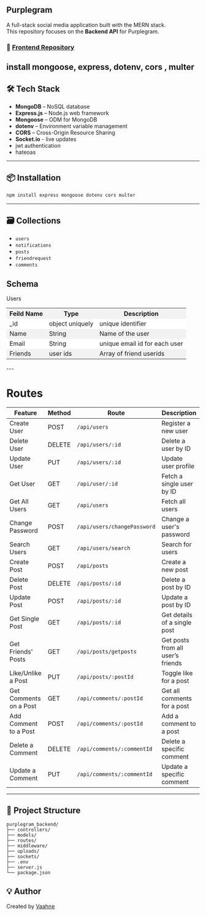 ## Purplegram
A full-stack social media application built with the MERN stack.  
This repository focuses on the **Backend API** for Purplegram.

### 🔗 [Frontend Repository](https://github.com/Vaahne/purplegram_frontend)

install mongoose, express, dotenv, cors , multer
---

## 🛠️ Tech Stack

- **MongoDB** – NoSQL database
- **Express.js** – Node.js web framework
- **Mongoose** – ODM for MongoDB
- **dotenv** – Environment variable management
- **CORS** – Cross-Origin Resource Sharing
- **Socket.io** - live updates
- jwt authentication
- hateoas

---

## 📦 Installation

```bash
npm install express mongoose dotenv cors multer
```

---

## 🗃️ Collections

- `users`
- `notifications`
- `posts`
- `friendrequest`
- `comments`

## Schema
Users 
<table>
  <tr style="background-color:#f2f2f2">
    <th>Feild Name</th>
    <th>Type </th>
    <th>Description</th>
  </tr>
  <tr style="background-color:#ffffff">
    <td>_id</td>
    <td>object uniquely </td>
    <td>unique identifier</td>
  </tr>
  <tr style="background-color:#f2f2f2">
    <td>Name</td>
    <td>String</td>
    <td>Name of the user</td>
  </tr>
  <tr style="background-color:#ffffff">
    <td>Email</td>
    <td>String</td>
    <td>unique email id for each user</td>
  </tr>
  <tr style="background-color:#f2f2f2">
    <td>Friends</td>
    <td>user ids</td>
    <td>Array of friend userids </td>
  </tr>
</table>
---
    
# Routes
 | Feature                         | Method | Route                                  | Description                            |
|---------------------------------|--------|----------------------------------------|----------------------------------------|
| Create User                     | POST   | `/api/users`                           | Register a new user                    |
| Delete User                     | DELETE | `/api/users/:id`                       | Delete a user by ID                    |
| Update User                     | PUT    | `/api/users/:id`                       | Update user profile                    |
| Get User                        | GET    | `/api/user/:id`                        | Fetch a single user by ID              |
| Get All Users                   | GET    | `/api/users`                           | Fetch all users                        |
| Change Password                 | POST   | `/api/users/changePassword`            | Change a user's password               |
| Search Users                    | GET    | `/api/users/search`                    | Search for users                       |
| Create Post                     | POST   | `/api/posts`                           | Create a new post                      |
| Delete Post                     | DELETE | `/api/posts/:id`                       | Delete a post by ID                    |
| Update Post                     | POST   | `/api/posts/:id`                       | Update a post by ID                    |
| Get Single Post                 | GET    | `/api/posts/:id`                       | Get details of a single post           |
| Get Friends' Posts              | GET    | `/api/posts/getposts`                  | Get posts from all user’s friends      |
| Like/Unlike a Post              | PUT    | `/api/posts/:postId`                   | Toggle like for a post                 |
| Get Comments on a Post          | GET    | `/api/comments/:postId`                | Get all comments for a post            |
| Add Comment to a Post           | POST   | `/api/comments/:postId`                | Add a comment to a post                |
| Delete a Comment                | DELETE | `/api/comments/:commentId`             | Delete a specific comment              |
| Update a Comment                | PUT    | `/api/comments/:commentId`             | Update a specific comment              |

---
## 📁 Project Structure

```
purplegram_backend/
├── controllers/
├── models/
├── routes/
├── middleware/
├── uploads/
├── sockets/
├── .env
├── server.js
└── package.json
```

## 💡 Author

Created by [Vaahne](https://github.com/Vaahne)
